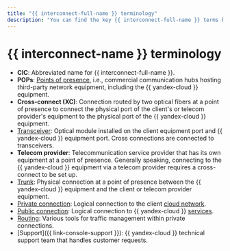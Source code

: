 ```yaml
---
title: "{{ interconnect-full-name }} terminology"
description: "You can find the key {{ interconnect-full-name }} terms below."
---
```


# {{ interconnect-name }} terminology

* **CIC**: Abbreviated name for {{ interconnect-full-name }}.
* **POPs**: [Points of presence](./pops.md), i.e., commercial communication hubs hosting third-party network equipment, including the {{ yandex-cloud }} equipment.
* **Cross-connect (XC)**: Connection routed by two optical fibers at a point of presence to connect the physical port of the client's or telecom provider's equipment to the physical port of the {{ yandex-cloud }} equipment.
* [Transceiver](./transceivers.md): Optical module installed on the client equipment port and {{ yandex-cloud }} equipment port. Cross connections are connected to transceivers.
* **Telecom provider**: Telecommunication service provider that has its own equipment at a point of presence. Generally speaking, connecting to the {{ yandex-cloud }} equipment via a telecom provider requires a cross-connect to be set up.
* [Trunk](./trunk.md): Physical connection at a point of presence between the {{ yandex-cloud }} equipment and the client or telecom provider equipment.
* [Private connection](./priv-con.md): Logical connection to the client [cloud network](../../vpc/concepts/network.md#network).
* [Public connection](./pub-con.md): Logical connection to {{ yandex-cloud }} [services](./pub-con.md#svc-list).
* [Routing](./routing.md): Various tools for traffic management within private connections.
* [Support]({{ link-console-support }}): {{ yandex-cloud }} technical support team that handles customer requests.

